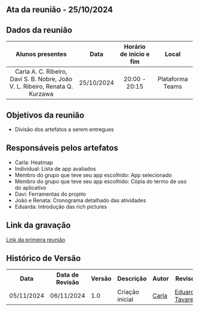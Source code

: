 ## Ata da reunião - 25/10/2024

## Dados da reunião

|                                     Alunos presentes                                     |    Data    | Horário de inicio e fim |      Local       |
| :--------------------------------------------------------------------------------------: | :--------: | :---------------------: | :--------------: |
| Carla A. C. Ribeiro, Davi S. B. Nobre, João V. L. Ribeiro, Renata Q. Kurzawa | 25/10/2024 |      20:00 - 20:15      | Plataforma Teams |

## Objetivos da reunião

- Divisão dos artefatos a serem entregues

## Responsáveis pelos artefatos

- Carla: Heatmap
- Individual: Lista de app avaliados
- Membro do grupo que teve seu app escolhido: App selecionado
-  Membro do grupo que teve seu app escolhido: Cópia do termo de uso do aplicativo
- Davi: Ferramentas do projeto
- João e Renata: Cronograma detalhado das atividades
- Eduarda: Introdução das rich pictures

## Link da gravação

[Link da primeira reunião](https://youtu.be/Mt_284t8x0U)

## Histórico de Versão

<div align="center">
    <table>
    <tr>
        <th>Data</th>
        <th>Data de Revisão</th>
        <th>Versão</th>
        <th>Descrição</th>
        <th>Autor</th>
        <th>Revisor</th>
    </tr>
    <tr>
        <td>05/11/2024</td>
        <td>06/11/2024</td>
        <td>1.0</td>
        <td>Criação inicial</td>
        <td><a href="https://github.com/ccarlaa">Carla</a></td>
        <td><a href="https://github.com/erteduarda">Eduarda Tavares</a></td>
    </tr>
    </table>
</div>
